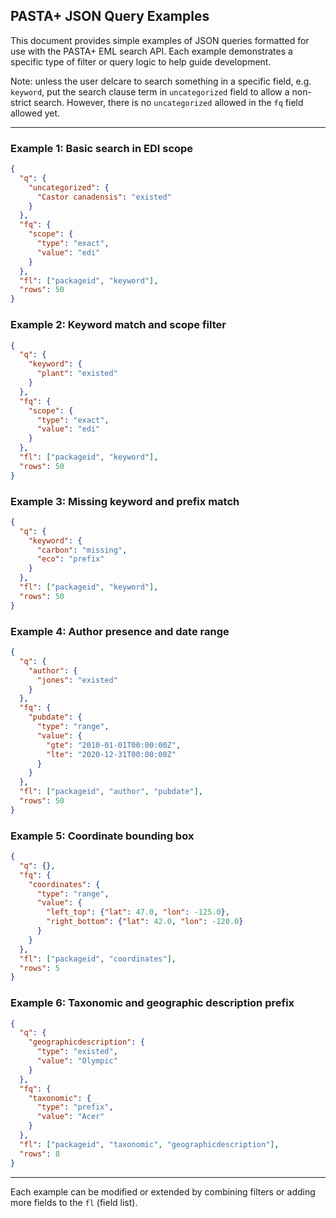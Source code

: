 ## PASTA+ JSON Query Examples

This document provides simple examples of JSON queries formatted for use with the PASTA+ EML search API. Each example demonstrates a specific type of filter or query logic to help guide development.

Note: unless the user delcare to search something in a specific field, e.g.  `keyword`, put the search clause term in `uncategorized` field to allow a non-strict search. However, there is no `uncategorized` allowed in the `fq` field allowed yet.

---

### Example 1: Basic search in EDI scope
```json
{
  "q": {
    "uncategorized": {
      "Castor canadensis": "existed"
    }
  },
  "fq": {
    "scope": {
      "type": "exact",
      "value": "edi"
    }
  },
  "fl": ["packageid", "keyword"],
  "rows": 50
}
```

### Example 2: Keyword match and scope filter
```json
{
  "q": {
    "keyword": {
      "plant": "existed"
    }
  },
  "fq": {
    "scope": {
      "type": "exact",
      "value": "edi"
    }
  },
  "fl": ["packageid", "keyword"],
  "rows": 50
}
```

### Example 3: Missing keyword and prefix match
```json
{
  "q": {
    "keyword": {
      "carbon": "missing",
      "eco": "prefix"
    }
  },
  "fl": ["packageid", "keyword"],
  "rows": 50
}
```

### Example 4: Author presence and date range
```json
{
  "q": {
    "author": {
      "jones": "existed"
    }
  },
  "fq": {
    "pubdate": {
      "type": "range",
      "value": {
        "gte": "2010-01-01T00:00:00Z",
        "lte": "2020-12-31T00:00:00Z"
      }
    }
  },
  "fl": ["packageid", "author", "pubdate"],
  "rows": 50
}
```

### Example 5: Coordinate bounding box
```json
{
  "q": {},
  "fq": {
    "coordinates": {
      "type": "range",
      "value": {
        "left_top": {"lat": 47.0, "lon": -125.0},
        "right_bottom": {"lat": 42.0, "lon": -120.0}
      }
    }
  },
  "fl": ["packageid", "coordinates"],
  "rows": 5
}
```

### Example 6: Taxonomic and geographic description prefix
```json
{
  "q": {
    "geographicdescription": {
      "type": "existed",
      "value": "Olympic"
    }
  },
  "fq": {
    "taxonomic": {
      "type": "prefix",
      "value": "Acer"
    }
  },
  "fl": ["packageid", "taxonomic", "geographicdescription"],
  "rows": 8
}
```

---

Each example can be modified or extended by combining filters or adding more fields to the `fl` (field list).
